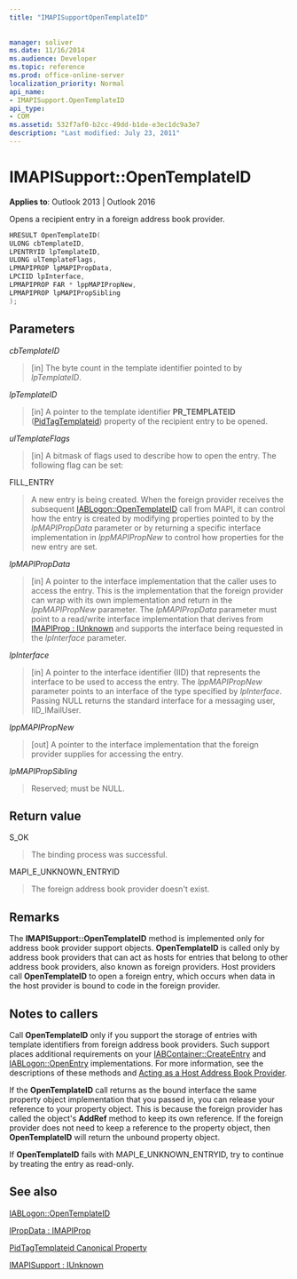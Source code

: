 ```yaml
---
title: "IMAPISupportOpenTemplateID"
 
 
manager: soliver
ms.date: 11/16/2014
ms.audience: Developer
ms.topic: reference
ms.prod: office-online-server
localization_priority: Normal
api_name:
- IMAPISupport.OpenTemplateID
api_type:
- COM
ms.assetid: 532f7af0-b2cc-49dd-b1de-e3ec1dc9a3e7
description: "Last modified: July 23, 2011"
---
```


# IMAPISupport::OpenTemplateID

  
  
**Applies to**: Outlook 2013 | Outlook 2016 
  
Opens a recipient entry in a foreign address book provider.
  
```cpp
HRESULT OpenTemplateID(
ULONG cbTemplateID,
LPENTRYID lpTemplateID,
ULONG ulTemplateFlags,
LPMAPIPROP lpMAPIPropData,
LPCIID lpInterface,
LPMAPIPROP FAR * lppMAPIPropNew,
LPMAPIPROP lpMAPIPropSibling
);
```

## Parameters

 _cbTemplateID_
  
> [in] The byte count in the template identifier pointed to by  _lpTemplateID_. 
    
 _lpTemplateID_
  
> [in] A pointer to the template identifier **PR_TEMPLATEID** ([PidTagTemplateid](pidtagtemplateid-canonical-property.md)) property of the recipient entry to be opened.
    
 _ulTemplateFlags_
  
> [in] A bitmask of flags used to describe how to open the entry. The following flag can be set:
    
FILL_ENTRY 
  
> A new entry is being created. When the foreign provider receives the subsequent [IABLogon::OpenTemplateID](iablogon-opentemplateid.md) call from MAPI, it can control how the entry is created by modifying properties pointed to by the  _lpMAPIPropData_ parameter or by returning a specific interface implementation in  _lppMAPIPropNew_ to control how properties for the new entry are set. 
    
 _lpMAPIPropData_
  
> [in] A pointer to the interface implementation that the caller uses to access the entry. This is the implementation that the foreign provider can wrap with its own implementation and return in the  _lppMAPIPropNew_ parameter. The  _lpMAPIPropData_ parameter must point to a read/write interface implementation that derives from [IMAPIProp : IUnknown](imapipropiunknown.md) and supports the interface being requested in the  _lpInterface_ parameter. 
    
 _lpInterface_
  
> [in] A pointer to the interface identifier (IID) that represents the interface to be used to access the entry. The  _lppMAPIPropNew_ parameter points to an interface of the type specified by  _lpInterface_. Passing NULL returns the standard interface for a messaging user, IID_IMailUser. 
    
 _lppMAPIPropNew_
  
> [out] A pointer to the interface implementation that the foreign provider supplies for accessing the entry.
    
 _lpMAPIPropSibling_
  
> Reserved; must be NULL.
    
## Return value

S_OK 
  
> The binding process was successful.
    
MAPI_E_UNKNOWN_ENTRYID 
  
> The foreign address book provider doesn't exist.
    
## Remarks

The **IMAPISupport::OpenTemplateID** method is implemented only for address book provider support objects. **OpenTemplateID** is called only by address book providers that can act as hosts for entries that belong to other address book providers, also known as foreign providers. Host providers call **OpenTemplateID** to open a foreign entry, which occurs when data in the host provider is bound to code in the foreign provider. 
  
## Notes to callers

Call **OpenTemplateID** only if you support the storage of entries with template identifiers from foreign address book providers. Such support places additional requirements on your [IABContainer::CreateEntry](iabcontainer-createentry.md) and [IABLogon::OpenEntry](iablogon-openentry.md) implementations. For more information, see the descriptions of these methods and [Acting as a Host Address Book Provider](acting-as-a-host-address-book-provider.md).
  
If the **OpenTemplateID** call returns as the bound interface the same property object implementation that you passed in, you can release your reference to your property object. This is because the foreign provider has called the object's **AddRef** method to keep its own reference. If the foreign provider does not need to keep a reference to the property object, then **OpenTemplateID** will return the unbound property object. 
  
If **OpenTemplateID** fails with MAPI_E_UNKNOWN_ENTRYID, try to continue by treating the entry as read-only. 
  
## See also



[IABLogon::OpenTemplateID](iablogon-opentemplateid.md)
  
[IPropData : IMAPIProp](ipropdataimapiprop.md)
  
[PidTagTemplateid Canonical Property](pidtagtemplateid-canonical-property.md)
  
[IMAPISupport : IUnknown](imapisupportiunknown.md)

